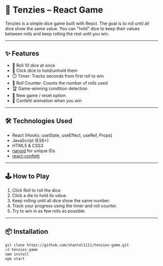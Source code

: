 # 🎲 Tenzies – React Game
Tenzies is a simple dice game built with React.
The goal is to roll until all dice show the same value. You can "hold" dice to keep their values between rolls and keep rolling the rest until you win.

---

## ✨ Features
- 🎲 Roll 10 dice at once
- 📌 Click dice to hold/unhold them
- ⏱️ Timer: Tracks seconds from first roll to win
- 🔢 Roll Counter: Counts the number of rolls used
- 🏆 Game-winning condition detection
- 🔄 New game / reset option
- 🎉 Confetti animation when you win 

---

## 🛠️ Technologies Used
- React (Hooks: useState, useEffect, useRef, Props)
- JavaScript (ES6+)  
- HTML5 & CSS3  
- [nanoid](https://www.npmjs.com/package/nanoid) for unique IDs  
- [react-confetti](https://www.npmjs.com/package/react-confetti)  

---

## 🕹️ How to Play
1. Click Roll to roll the dice.
2. Click a die to hold its value.
3. Keep rolling until all dice show the same number.
4. Track your progress using the timer and roll counter.
5. Try to win in as few rolls as possible.
   
---

## 📦 Installation
```bash
git clone https://github.com/shantel1111/tenzies-game.git
cd tenzies-game
npm install
npm start

